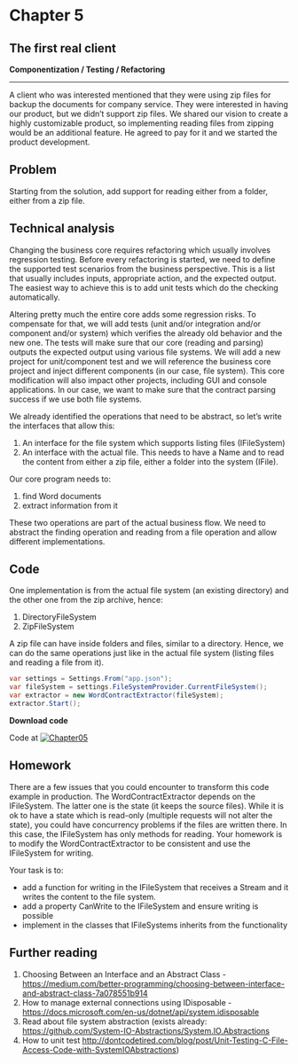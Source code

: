 

# Chapter 5
## The first real client
**Componentization / Testing / Refactoring**

-----
A client who was interested mentioned that they were using zip files for backup the documents for company service. They were interested in having our product, but we didn’t support zip files. We shared our vision to create a highly customizable product, so implementing reading files from zipping would be an additional feature. He agreed to pay for it and we started the product development.

## Problem
Starting from the solution, add support for reading either from a folder, either from a zip file.

## Technical analysis
Changing the business core requires refactoring which usually involves regression testing. Before every refactoring is started, we need to define the supported test scenarios from the business perspective. This is a list that usually includes inputs, appropriate action, and the expected output. The easiest way to achieve this is to add unit tests which do the checking automatically. 

Altering pretty much the entire core adds some regression risks. To compensate for that, we will add tests (unit and/or integration and/or component and/or system) which verifies the already old behavior and the new one. The tests will make sure that our core (reading and parsing) outputs the expected output using various file systems. We will add a new project for unit/component test and we will reference the business core project and inject different components (in our case, file system).
This core modification will also impact other projects, including GUI and console applications.
In our case, we want to make sure that the contract parsing success if we use both file systems.

We already identified the operations that need to be abstract, so let’s write the interfaces that allow this:
1. An interface for the file system which supports listing files (IFileSystem)
2. An interface with the actual file. This needs to have a Name and to read the content from either a zip file, either a folder into the system (IFile).
   
Our core program needs to:

1. find Word documents
2. extract information from it

These two operations are part of the actual business flow. We need to abstract the finding operation and reading from a file operation and allow different implementations.

## Code
One implementation is from the actual file system (an existing directory) and the other one from the zip archive, hence:
1. DirectoryFileSystem
2. ZipFileSystem
 
A zip file can have inside folders and files, similar to a directory. Hence, we can do the same operations just like in the actual file system (listing files and reading a file from it). 
```csharp
var settings = Settings.From("app.json");
var fileSystem = settings.FileSystemProvider.CurrentFileSystem();
var extractor = new WordContractExtractor(fileSystem);
extractor.Start();
```

**Download code**

Code at [![Chapter05](https://ignatandrei.github.io/console_to_saas/Chapter05.svg)](https://ignatandrei.github.io/console_to_saas/sources/Chapter05.zip)

## Homework
There are a few issues that you could encounter to transform this code example in production. The WordContractExtractor depends on the IFileSystem. The latter one is the state (it keeps the source files). While it is ok to have a state which is read-only (multiple requests will not alter the state), you could have concurrency problems if the files are written there. In this case, the IFileSystem has only methods for reading. Your homework is to modify the WordContractExtractor to be consistent and use the IFileSystem for writing. 

Your task is to:
- add a function for writing in the IFileSystem that receives a Stream and it writes the content to the file system.
- add a property CanWrite to the IFileSystem and ensure writing is possible
- implement in the classes that IFileSystems inherits from the functionality

## Further reading

1. Choosing Between an Interface and an Abstract Class - https://medium.com/better-programming/choosing-between-interface-and-abstract-class-7a078551b914
2. How to manage external connections using IDisposable - https://docs.microsoft.com/en-us/dotnet/api/system.idisposable
3. Read about file system abstraction (exists already:  https://github.com/System-IO-Abstractions/System.IO.Abstractions
4. How to unit test  http://dontcodetired.com/blog/post/Unit-Testing-C-File-Access-Code-with-SystemIOAbstractions) 

